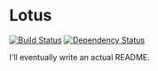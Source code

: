 # Lotus

[![Build Status](https://travis-ci.org/hanselrd/lotus.svg?branch=master)](https://travis-ci.org/hanselrd/lotus)
[![Dependency Status](https://dependencyci.com/github/hanselrd/lotus/badge)](https://dependencyci.com/github/hanselrd/lotus)

I'll eventually write an actual README.
